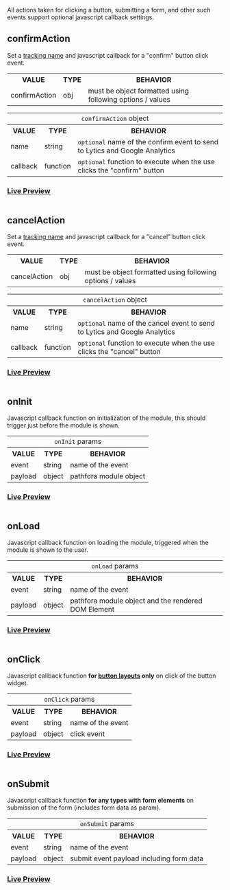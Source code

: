 All actions taken for clicking a button, submitting a form, and other such events support optional javascript callback settings.

## confirmAction
Set a [tracking name](/tracking.md) and javascript callback for a "confirm" button click event.

<table>
  <tr>
    <th>VALUE</th>
    <th>TYPE</th>
    <th>BEHAVIOR</th>
  </tr>
  <tr>
    <td>confirmAction</td>
    <td>obj</td>
    <td>must be object formatted using following options / values</td>
  </tr>
</table>

<table>
  <tr>
    <td colspan="3" align="center"><code>confirmAction</code> object</td>
  </tr>
  <tr>
    <th>VALUE</th>
    <th>TYPE</th>
    <th>BEHAVIOR</th>
  </tr>
  <tr>
    <td> name </td>
    <td>string</td>
    <td><code>optional</code> name of the confirm event to send to Lytics and Google Analytics</td>
  </tr>
  <tr>
    <td> callback </td>
    <td>function</td>
    <td><code>optional</code> function to execute when the use clicks the "confirm" button</td>
  </tr>
</table>

### [Live Preview](../../examples/preview/callbacks/confirmAction.html)

<pre data-src="../../examples/src/callbacks/confirmAction.js"></pre>

## cancelAction
Set a [tracking name](/tracking.md) and javascript callback for a "cancel" button click event.

<table>
  <tr>
    <th>VALUE</th>
    <th>TYPE</th>
    <th>BEHAVIOR</th>
  </tr>
  <tr>
    <td>cancelAction</td>
    <td>obj</td>
    <td>must be object formatted using following options / values</td>
  </tr>
</table>

<table>
  <tr>
    <td colspan="3" align="center"><code>cancelAction</code> object</td>
  </tr>
  <tr>
    <th>VALUE</th>
    <th>TYPE</th>
    <th>BEHAVIOR</th>
  </tr>
  <tr>
    <td> name </td>
    <td>string</td>
    <td><code>optional</code> name of the cancel event to send to Lytics and Google Analytics</td>
  </tr>
  <tr>
    <td> callback </td>
    <td>function</td>
    <td><code>optional</code> function to execute when the use clicks the "cancel" button</td>
  </tr>
</table>

### [Live Preview](../../examples/preview/callbacks/cancelAction.html)

<pre data-src="../../examples/src/callbacks/cancelAction.js"></pre>

## onInit
Javascript callback function on initialization of the module, this should trigger just before the module is shown.

<table>
  <tr>
    <td colspan="3" align="center"><code>onInit</code> params</td>
  </tr>
  <tr>
    <th>VALUE</th>
    <th>TYPE</th>
    <th>BEHAVIOR</th>
  </tr>
  <tr>
    <td> event </td>
    <td>string</td>
    <td>name of the event</td>
  </tr>
  <tr>
    <td> payload </td>
    <td>object</td>
    <td>pathfora module object</td>
  </tr>
</table>

### [Live Preview](../../examples/preview/callbacks/onInit.html)

<pre data-src="../../examples/src/callbacks/onInit.js"></pre>


## onLoad
Javascript callback function on loading the module, triggered when the module is shown to the user.

<table>
  <tr>
    <td colspan="3" align="center"><code>onLoad</code> params</td>
  </tr>
  <tr>
    <th>VALUE</th>
    <th>TYPE</th>
    <th>BEHAVIOR</th>
  </tr>
  <tr>
    <td> event </td>
    <td>string</td>
    <td>name of the event</td>
  </tr>
  <tr>
    <td> payload </td>
    <td>object</td>
    <td>pathfora module object and the rendered DOM Element</td>
  </tr>
</table>


### [Live Preview](../../examples/preview/callbacks/onLoad.html)

<pre data-src="../../examples/src/callbacks/onLoad.js"></pre>


## onClick
Javascript callback function **for [button layouts](/layouts/button.md) only** on click of the button widget.

<table>
  <tr>
    <td colspan="3" align="center"><code>onClick</code> params</td>
  </tr>
  <tr>
    <th>VALUE</th>
    <th>TYPE</th>
    <th>BEHAVIOR</th>
  </tr>
  <tr>
    <td> event </td>
    <td>string</td>
    <td>name of the event</td>
  </tr>
  <tr>
    <td> payload </td>
    <td>object</td>
    <td>click event</td>
  </tr>
</table>

### [Live Preview](../../examples/preview/callbacks/onClick.html)

<pre data-src="../../examples/src/callbacks/onClick.js"></pre>

## onSubmit
Javascript callback function **for any types with form elements** on submission of the form (includes form data as param).

<table>
  <tr>
    <td colspan="3" align="center"><code>onSubmit</code> params</td>
  </tr>
  <tr>
    <th>VALUE</th>
    <th>TYPE</th>
    <th>BEHAVIOR</th>
  </tr>
  <tr>
    <td> event </td>
    <td>string</td>
    <td>name of the event</td>
  </tr>
  <tr>
    <td> payload </td>
    <td>object</td>
    <td>submit event payload including form data</td>
  </tr>
</table>

### [Live Preview](../../examples/preview/callbacks/onSubmit.html)

<pre data-src="../../examples/src/callbacks/onSubmit.js"></pre>